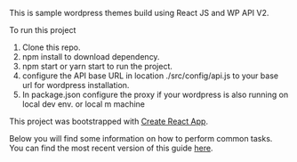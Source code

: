 This is sample wordpress themes build using React JS and WP API V2.

To run this project<br>
  1.  Clone this repo.<br>
  2.  npm install to download dependency.<br>
  3.  npm start or yarn start to run the project.<br>
  4.  configure the API base URL in location ./src/config/api.js to your base url for wordpress               installation.<br>
  5.  In package.json configure the proxy if your wordpress is also running on local dev env. or local m      machine<br>

This project was bootstrapped with [Create React App](https://github.com/facebookincubator/create-react-app).

Below you will find some information on how to perform common tasks.<br>
You can find the most recent version of this guide [here](https://github.com/facebookincubator/create-react-app/blob/master/packages/react-scripts/template/README.md).